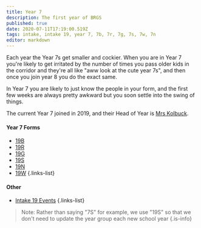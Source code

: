 ```yaml
---
title: Year 7
description: The first year of BRGS
published: true
date: 2020-07-11T17:19:00.519Z
tags: intake, intake 19, year 7, 7b, 7r, 7g, 7s, 7w, 7n
editor: markdown
---
```


Each year the Year 7s get smaller and cockier. When you are in Year 7 you're likely to get irritated by the number of times you pass older kids in the corridor and they're all like "aww look at the cute year 7s", and then once you join year 8 you do the exact same. 

In Year 7 you are likely to just know the people in your form, and the first few weeks are always pretty awkward but you soon settle into the swing of things.

The current Year 7 joined in 2019, and their Head of Year is [Mrs Kolbuck](/teachers/mrs-kolbuck).

#### Year 7 Forms
- [19B](/students/intake19/b)
- [19R](/students/intake19/r)
- [19G](/students/intake19/g)
- [19S](/students/intake19/s)
- [19N](/students/intake19/n)
- [19W](/students/intake19/w)
{.links-list}

#### Other
- [Intake 19 Events](/students/intake19/events)
{.links-list}

> Note:  Rather than saying "7S" for example, we use "19S" so that we don't need to update the year group each new school year
{.is-info}
